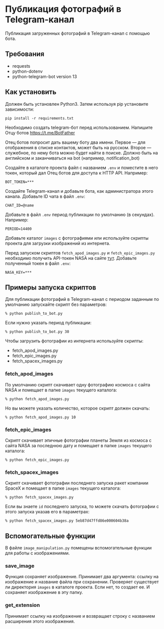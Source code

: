 # Публикация фотографий в Telegram-канал #
Публикация загруженных фотографий в Telegram-канал с помощью бота.

## Требования
- requests
- python-dotenv
- python-telegram-bot version 13

## Как установить
Должен быть установлен Python3.
Затем используя pip установите зависимости:

```
pip install -r requirements.txt
```

Необходимо создать telegram-бот перед использованием.
Напишите Отцу ботов https://t.me/BotFather

Отец ботов попросит дать вашему боту два имени.
Первое — для отображения в списке контактов, может быть на русском.
Второе — служебное, по нему бота можно будет найти в поиске.
Должно быть на английском и заканчиваться на bot (например, notification_bot)

Создайте в каталоге проекта файл с названием `.env` и поместите в него токен, который дал Отец ботов для доступа к HTTP API. Например:
```
BOT_TOKEN=***
```
Создайте Telegram-канал и добавьте бота, как администратора этого канала.
Добавьте ID чата в файл `.env`:
```
CHAT_ID=@name
```

Добавьте в файл `.env` период публикации по умолчанию (в секундах). Например:
```
PERIOD=14400
```
Добавьте каталог `images` с фотографиями или используйте скрипты проекта для загрузки изображений из интернета.

Перед запуском скриптов `fetch_apod_images.py` и `fetch_epic_images.py` необходимо получить API-токен NASA на сайте [тут](https://api.nasa.gov/).
Добавьте полученный токен в файл `.env`:
```
NASA_KEY=***
```

## Примеры запуска скриптов
Для публикации фотографий в Telegram-канал с периодом заданным по умолчанию запускайте скрипт без параметров:
```
% python publish_to_bot.py
```

Если нужно указать период публикации:
```
% python publish_to_bot.py 30
```

Чтобы загрузить фотографии из интернета используйте скрипты:
- fetch_apod_images.py
- fetch_epic_images.py
- fetch_spacex_images.py

### fetch_apod_images
По умолчанию скрипт скачивает одну фотографию космоса с сайта NASA и помещает в папке `images` текущего каталога:
```
% python fetch_apod_images.py
```
Но вы можете указать количество, которое скрипт должен скачать:
```
% python fetch_apod_images.py 10
```

### fetch_epic_images
Скрипт скачивает эпичные фотографии планеты Земля из космоса с сайта NASA за последнюю дату и помещает в папке `images` текущего каталога:
```
% python fetch_epic_images.py
```

### fetch_spacex_images
Скрипт скачивает фотографии последнего запуска ракет компании SpaceX и помещает в папке `images` текущего каталога:
```
% python fetch_spacex_images.py
```
Если вы знаете `id` последнего запуска, то можете скачать фотографии с этого запуска указав его в параметрах:
```
% python fetch_spacex_images.py 5eb87d47ffd86e000604b38a
```

## Вспомогательные функции
В файле `image_manipulation.py` помещены вспомогательные функции для работы с изображениями.

### save_image
Функция сохраняет изображение.
Принимает два аргумента: ссылку на изображение и название файла при сохранении.
Проверяет существует ли директория `images` в каталоге проекта. Если нет, то создает ее.
И сохраняет изображение в эту папку.

### get_extension
Принимает ссылку на изображение и возвращает строку с названием расширения этого изображения.

